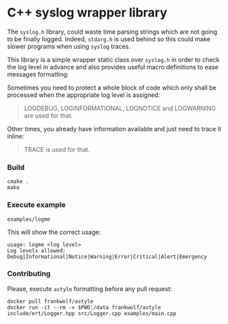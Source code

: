 # C++ syslog wrapper library

The `syslog.h` library, could waste time parsing strings which are not going
to be finally logged. Indeed, `stdarg.h` is used behind so this could make
slower programs when using `syslog` traces.

This library is a simple wrapper static class over `syslog.h` in order to
check the log level in advance and also provides useful macro definitions
to ease messages formatting:

Sometimes you need to protect a whole block of code which only shall be
processed when the appropriate log level is assigned:

>    LOGDEBUG, LOGINFORMATIONAL, LOGNOTICE and LOGWARNING are used for that.
>

Other times, you already have information available and just need to trace
it inline:

>    TRACE is used for that.
>

### Build

    cmake .
    make

### Execute example

    examples/logme

This will show the correct usage:

    usage: logme <log level>
    Log levels allowed: Debug|Informational|Notice|Warning|Error|Critical|Alert|Emergency

### Contributing

Please, execute `astyle` formatting before any pull request:

    docker pull frankwolf/astyle
    docker run -it --rm -v $PWD:/data frankwolf/astyle include/ert/Logger.hpp src/Logger.cpp examples/main.cpp

